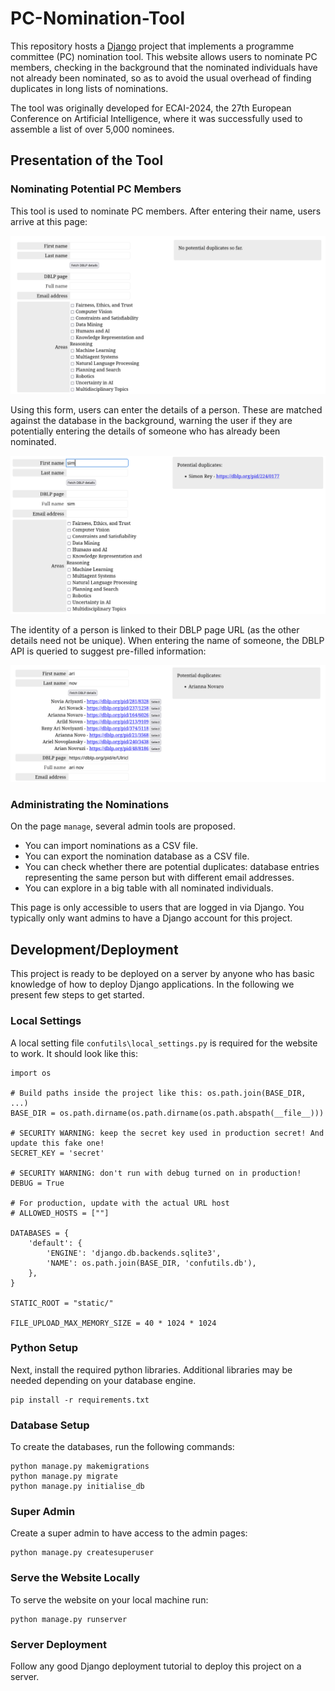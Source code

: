 # PC-Nomination-Tool

This repository hosts a [Django](https://www.djangoproject.com/) project that implements a
programme committee (PC) nomination tool. This website allows users to nominate PC members, checking in
the background that the nominated individuals have not already been nominated, so as to avoid the usual
overhead of finding duplicates in long lists of nominations.

The tool was originally developed for ECAI-2024, the 27th European Conference on Artificial Intelligence, where it was successfully used to assemble a list of over 5,000 nominees.

## Presentation of the Tool

### Nominating Potential PC Members

This tool is used to nominate PC members. After entering their name, users arrive at this page:

![Screenshot of the Nomination Page](readme_imgs/nom_nomination.png?raw=true)

Using this form, users can enter the details of a person. These are matched
against the database in the background, warning the user if they are potentially entering the details
of someone who has already been nominated.

![Screenshot of the Nomination Page with Duplicates Showing](readme_imgs/nom_duplicates.png?raw=true)

The identity of a person is linked to their DBLP page URL (as the other details need not be unique).
When entering the name of someone, the DBLP API is queried to suggest pre-filled information:

![Screenshot of the Nomination Page with DBLP Results](readme_imgs/nom_DBLP.png?raw=true)

### Administrating the Nominations

On the page `manage`, several admin tools are proposed.

- You can import nominations as a CSV file.
- You can export the nomination database as a CSV file.
- You can check whether there are potential duplicates: database entries representing the same person
but with different email addresses.
- You can explore in a big table with all nominated individuals.

This page is only accessible to users that are logged in via Django. You typically only want admins to have a Django account for this project.

## Development/Deployment

This project is ready to be deployed on a server by anyone who has basic knowledge of how to deploy
Django applications. In the following we present few steps to get started.

### Local Settings

A local setting file `confutils\local_settings.py` is required for the website to work. It should
look like this:

```
import os

# Build paths inside the project like this: os.path.join(BASE_DIR, ...)
BASE_DIR = os.path.dirname(os.path.dirname(os.path.abspath(__file__)))

# SECURITY WARNING: keep the secret key used in production secret! And update this fake one!
SECRET_KEY = 'secret'

# SECURITY WARNING: don't run with debug turned on in production!
DEBUG = True

# For production, update with the actual URL host
# ALLOWED_HOSTS = [""]

DATABASES = {
    'default': {
        'ENGINE': 'django.db.backends.sqlite3',
        'NAME': os.path.join(BASE_DIR, 'confutils.db'),
    },
}

STATIC_ROOT = "static/"

FILE_UPLOAD_MAX_MEMORY_SIZE = 40 * 1024 * 1024
````

### Python Setup

Next, install the required python libraries. Additional libraries may be needed depending on your
database engine.

```shell
pip install -r requirements.txt
```

### Database Setup

To create the databases, run the following commands:

```shell
python manage.py makemigrations
python manage.py migrate
python manage.py initialise_db
```

### Super Admin

Create a super admin to have access to the admin pages:

```shell
python manage.py createsuperuser
```

### Serve the Website Locally

To serve the website on your local machine run:

```
python manage.py runserver
```

### Server Deployment

Follow any good Django deployment tutorial to deploy this project on a server.
